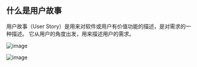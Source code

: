 ## 什么是用户故事

用户故事（User Story）是用来对软件或用户有价值功能的描述，是对需求的一种描述。
它从用户的角度出发，用来描述用户的需求。


![image](https://github.com/user-attachments/assets/a50a21d5-f9e5-4e9b-9061-b36b9ffafd23)


![image](https://github.com/user-attachments/assets/db351c28-412f-4741-a69a-fdf500d26da7)



